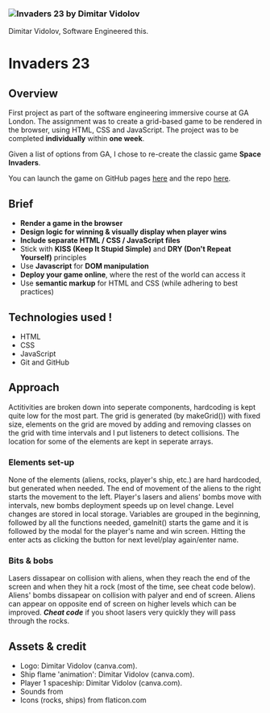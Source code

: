 ### ![Invaders 23 by Dimitar Vidolov](https://dumblevor.github.io/spce_inv1/assets/animatedLogo.gif)
Dimitar Vidolov, Software Engineered this.

# Invaders 23
 

## Overview

First project as part of the software engineering immersive course at GA London. The assignment was to create a grid-based game to be rendered in the browser, using HTML, CSS and JavaScript. The project was to be completed **individually** within **one week**.

Given a list of options from GA, I chose to re-create the classic game **Space Invaders**. 

You can launch the game on GitHub pages [here](https://dumblevor.github.io/spce_inv1/) and the repo [here](https://github.com/Dumblevor/spce_inv1).

## Brief

- **Render a game in the browser**
- **Design logic for winning & visually display when player wins**
- **Include separate HTML / CSS / JavaScript files**
- Stick with **KISS (Keep It Stupid Simple)** and **DRY (Don't Repeat Yourself)** principles
- Use **Javascript** for **DOM manipulation**
- **Deploy your game online**, where the rest of the world can access it
- Use **semantic markup** for HTML and CSS (while adhering to best practices)

## Technologies used !

- HTML
- CSS
- JavaScript
- Git and GitHub

## Approach

Actitivities are broken down into seperate components, hardcoding is kept quite low for the most part.
The grid is generated (by makeGrid()) with fixed size, elements on the grid are moved by adding and removing classes on the grid with time intervals and I put listeners to detect collisions.
The location for some of the elements are kept in seperate arrays.

### Elements set-up 
None of the elements (aliens, rocks, player's ship, etc.) are hard hardcoded, but generated when needed.
The end of movement of the aliens to the right starts the movement to the left. 
Player's lasers and aliens' bombs move with intervals, new bombs deployment speeds up on level change.
Level changes are stored in local storage.
Variables are grouped in the beginning, followed by all the functions needed, gameInit() starts the game and it is followed by the modal for the player's name and win screen.
Hitting the enter acts as clicking the button for next level/play again/enter name.

### Bits & bobs
Lasers dissapear on collision with aliens, when they reach the end of the screen and when they hit a rock (most of the time, see cheat code below).
Aliens' bombs dissapear on collision with palyer and end of screen.
Aliens can appear on opposite end of screen on higher levels which can be improved. 
***Cheat code*** if you shoot lasers very quickly they will pass through the rocks.


## Assets & credit

- Logo: Dimitar Vidolov  (canva.com).
- Ship flame 'animation': Dimitar Vidolov (canva.com).
- Player 1 spaceship: Dimitar Vidolov (canva.com).
- Sounds from 
- Icons (rocks, ships) from flaticon.com



